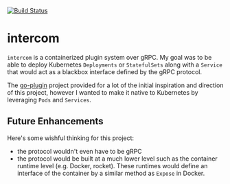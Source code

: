 [![Build Status](https://travis-ci.org/magaldima/intercom.svg?branch=master)](https://travis-ci.org/magaldima/intercom)
# intercom

`intercom` is a containerized plugin system over gRPC. My goal was to be able to deploy Kubernetes `Deployments` or `StatefulSets` along with a `Service` that would act as a blackbox interface defined by the gRPC protocol.

The [go-plugin](https://github.com/hashicorp/go-plugin) project provided for a lot of the initial inspiration and direction of this project, however I wanted to make it native to Kubernetes by leveraging `Pods` and `Services`. 

## Future Enhancements
Here's some wishful thinking for this project:
- the protocol wouldn't even have to be gRPC
- the protocol would be built at a much lower level such as the container runtime level (e.g. Docker, rocket). These runtimes would define an interface of the container by a similar method as `Expose` in Docker.